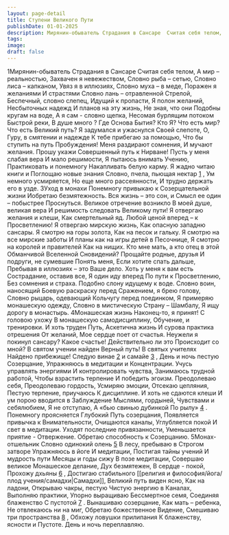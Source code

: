 ```yaml
---
layout: page-detail
title: Ступени Великого Пути
publishDate: 01-01-2025
description: Мирянин-обыватель Страдания в Сансаре  Считая себя телом,  А мир – реальностью,  Захвачен я невежеством,  Словно рыба – сетью,  Словно лиса – капканом,  Увяз я в иллюзиях,  Словно муха – в меде,  Поражен я желаниями  И страстями  Словно лань – отравленной  Стрелой
tags:
image:
draft: false
---
```

1Мирянин-обыватель Страдания в Сансаре  Считая себя телом,  А мир – реальностью,  Захвачен я невежеством,  Словно рыба – сетью,  Словно лиса – капканом,  Увяз я в иллюзиях,  Словно муха – в меде,  Поражен я желаниями  И страстями  Словно лань – отравленной  Стрелой,  Беспечный, словно слепец,  Идущий к пропасти,  Я полон желаний,  Несбыточных надежд  И планов на эту жизнь,  Не зная, что они  Подобны кругам на воде,  А я сам - словно щепка,  Несомая бурлящим потоком  Быстрой реки,  В душе много ?  Где Основа Бытия?  Кто Я? Что есть мир?  Что есть Великий путь?  Я задумался и ужаснулся  Своей слепоте,  О, Гуру, в смятении и надежде  К тебе прибегаю за помощью,  Что бы ступить на путь  Пробуждения!  Меня раздирают сомнения,  И мучают желания.  Прошу укажи  Совершенный путь к Нирване!  Пусть у меня слабая вера  И мало решимости,  Я пытаюсь внимать Учению,  Практиковать и понемногу  Накапливать белую карму.  Я жадно читаю книги и  Поглощаю новые знания  Словно, пчела, пьющая нектар [1](#1 " «Поведение пчелы» - первая стадия тантрического поведения, подразумевающая изучение многочисленных учений, посещение различных учителей и духовных организаций, с целью накопления «критической массы» духовной информации. ") ,  Ум немного усмиряется,  Но еще много рассеянности,  И трудно держать его в узде. 3Уход в монахи  Понемногу привыкаю к  Созерцательной жизни  Иобретаю безмятежность.  Вся жизнь – это сон, и  Смысл ее один – побыстрее  Проснуться.  Великое отречение возникло  В моей душе, великая вера  И решимость следовать  Великому пути!  Я отвергаю желания и клеши,  Как смертельный яд.  Любой ценой вперед – к  Просветлению!  Я отвергаю мирскую жизнь,  Как опасную западню сансары.  Я смотрю на горы золота,  Как на песок и гальку.  Я смотрю на все мирские заботы  И планы как на игры детей в  Песочнице,  Я смотрю на королей и правителей  Как на нищих.  Кто мне мать, а кто отец в этой  Обманчивой Вселенной  Сновидений?  Прощайте родные, друзья  И подруги, не сумевшие  Понять меня,  Если хотите спать дальше,  Пребывая в иллюзиях – это  Ваше дело.  Хоть у меня к вам есть  Сострадание, оставив все,  Я один иду вперед  По пути к Просветлению,  Без сомнения и страха.  Подобно слону идущему к воде.  Словно воин, наносящий  Боевую раскраску перед  Сражением, я брею голову,  Словно рыцарь, одевающий  Кольчугу перед поединком,  Я примеряю монашескую одежду,  Словно в мистическую  Страну – Шамбалу,  Я ищу дорогу в монастырь. 4Монашеская жизнь  Наконец-то, я принят!  С головою ухожу  В монашескую самодисциплину,  Обучение, и тренировки.  И хоть труден Путь,  Аскетична жизнь  И сурова практика отрешения  От желаний,  Мое сердце поет от счастья.  Неужели я покинул сансару?  Какое счастье!  Действительно ли это  Происходит со мной?  В святом учении найден  Верный путь!  В святых учителях  Найдено прибежище!  Следую винае [2](#2 " Правило дисциплины для монахов. ") и самайе [3](#3 " Тантрические заповеди, священные обязательства для следующих пути йога-тантры. ") ,  День и ночь пестую  Созерцание,  Упражняюсь в медитации и  Концентрации.  Учусь управлять энергиями  И контролировать чувства,  Занимаюсь трудной работой,  Чтобы взрастить терпение  И победить эгоизм.  Преодолеваю себя,  Преодолеваю гордость,  Усмиряю эмоции,  Отсекаю цепляния,  Пестую терпение, приучаюсь  К дисциплине.  И хоть не сдаются клеши  И ум порою вводится в  Заблуждение  Мыслями, гордыней,  Чувствами и себялюбием,  Я не отступаю,  А «бью свинью дубинкой  По рылу» [4](#4 " Выражение в тантрических текстах означающее бескомпромиссное отношение к бесконтрольным эмоциям, страстям, лени, и любым омрачающим состояниям. ") .  Понемногу проясняется  Глубокий Путь созерцания,  Появляется привычка к  Внимательности,  Очищаются каналы,  Углубляется покой  И свет в медитации.  Уходят последние привязанности,  Уменьшается приятие -  Отвержение.  Обретаю способность к  Созерцанию. 5Монах-отшельник  Словно одинокий олень [5](#5 " Стадия «оленя» - вторая ступень тантрического поведения, означающая практику уединения в ритрите, в горах или в монастыре. ")  В лесу, пребываю в  Строгом затворе  Упражняюсь в йоге  И медитации,  Постигая тайны учений  И мудрость пути  Месяцы и годы сижу  В позе медитации,  Совершаю великое  Монашеское делание,  Дух безмятежен,  В сердце - покой,  Прохожу дхьяны [6](#6 " Стадии медитативной поглощенности достигаемые при концентрации. ") ,  Достигаю стабильного  [[религия и философия/йога/плод учения/самадхи|Самадхи]],  Великий путь виден ясно,  Как на ладони,  Открываю чакры, пестую  Чистую энергию в  Каналах,  Выполняю практики,  Упорно выращиваю  Бессмертное семя,  Соединяя блаженство  С пустотой [7](#7 " Единство блаженства и пустоты (сукха-шунья) ключевой момент практики выплавления энергий в йога-тантре. ") .  Вынашиваю созерцание,  Как мать – ребенка,  Не отвлекаюсь ни на миг,  Обретаю божественное  Видение,  Смешиваю три пространства [8](#8 " Продвинутая практика йогического созерцания, объединяющая внутреннее и внешнее пространство. ") ,  Обхожу ловушки прилипания  К блаженству, ясности и  Пустоте.  День и ночь переплавляю.